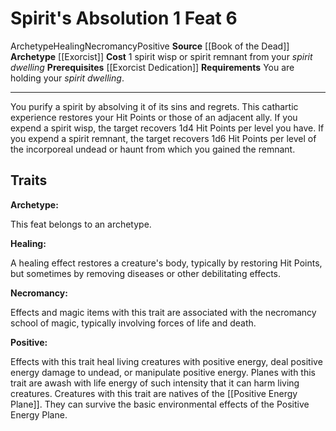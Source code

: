 ﻿---
actions: '[one-action]'
cost: 1 spirit wisp or spirit remnant from yourspirit dwelling
element: null
feat: Spirit's Absolution
frequency: null
heighten_level: null
id: '3456'
level: '6'
name: Spirit's Absolution
prerequisite: '[[DATABASE/feat/Exorcist Dedication|Exorcist Dedication]]'
rarity: Common
requirement: You are holding yourspirit dwelling.
school: Necromancy
source: '[[DATABASE/source/Book of the Dead|Book of the Dead]]'
subcategory: null
trait:
- '[[DATABASE/trait/Archetype|Archetype]]'
- '[[DATABASE/trait/Healing|Healing]]'
- '[[DATABASE/trait/Necromancy|Necromancy]]'
- '[[DATABASE/trait/Positive|Positive]]'
trigger: null
type: Feat

---
# Spirit's Absolution <span class="action-icon">1</span> <span class="item-type">Feat 6</span>

<span class="item-trait">Archetype</span><span class="item-trait">Healing</span><span class="item-trait">Necromancy</span><span class="item-trait">Positive</span>
**Source** [[Book of the Dead]]
**Archetype** [[Exorcist]]
**Cost** 1 spirit wisp or spirit remnant from your _spirit dwelling_
**Prerequisites** [[Exorcist Dedication]]
**Requirements** You are holding your _spirit dwelling_.

---
You purify a spirit by absolving it of its sins and regrets. This cathartic experience restores your Hit Points or those of an adjacent ally. If you expend a spirit wisp, the target recovers 1d4 Hit Points per level you have. If you expend a spirit remnant, the target recovers 1d6 Hit Points per level of the incorporeal undead or haunt from which you gained the remnant.

## Traits

**Archetype:**

This feat belongs to an archetype.

**Healing:**

A healing effect restores a creature's body, typically by restoring Hit Points, but sometimes by removing diseases or other debilitating effects.

**Necromancy:**

Effects and magic items with this trait are associated with the necromancy school of magic, typically involving forces of life and death.

**Positive:**

Effects with this trait heal living creatures with positive energy, deal positive energy damage to undead, or manipulate positive energy. Planes with this trait are awash with life energy of such intensity that it can harm living creatures. Creatures with this trait are natives of the [[Positive Energy Plane]]. They can survive the basic environmental effects of the Positive Energy Plane.